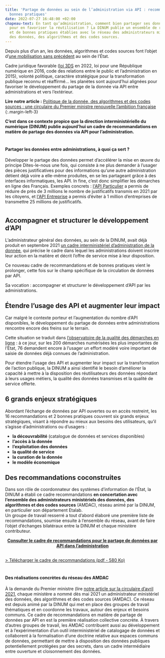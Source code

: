 ```yaml
---
title: 'Partage de données au sein de l’administration via API : recommandations et
  bonnes pratiques'
date: 2022-07-27 16:48:00 +02:00
chapeau-text: En tant qu’administration, comment bien partager ses données par API
  pour en favoriser la réutilisation ? La DINUM publie un ensemble de recommandations
  et de bonnes pratiques établies avec le réseau des administrateurs ministériels
  des données, des algorithmes et des codes sources.
---
```


Depuis plus d’un an, les données, algorithmes et codes sources font l’objet d’[une mobilisation sans précédent](https://www.numerique.gouv.fr/actualites/donnees-algorithmes-codes-sources-mobilisation-generale-sans-precedent-15-feuilles-de-route-ministerielles/) au sein de l’État.

Cadre juridique favorable ([loi 3DS](https://www.legifrance.gouv.fr/dossierlegislatif/JORFDOLE000043496065/) en 2022, loi pour une République numérique en 2016, code des relations entre le public et l’administration en 2015), volonté politique, caractère stratégique pour la transformation publique reconnu et réaffirmé… les planètes sont aujourd’hui alignées pour favoriser le développement du partage de la donnée via API entre administrations et vers l’extérieur.

**Lire notre article :** [Politique de la donnée, des algorithmes et des codes sources : une circulaire du Premier ministre renouvelle l’ambition française](https://www.numerique.gouv.fr/actualites/politique-donnee-algorithmes-et-codes-sources-une-circulaire-du-premier-ministre-renouvelle-ambition-francaise/)
{:.margin-left-3}

**C’est dans ce contexte propice que la direction interministérielle du numérique (DINUM) publie aujourd’hui un cadre de recommandations en matière de partage des données via API pour l’administration.**

<div class="encadre noir" style="margin-bottom:40px"><h4 style="margin-top: 40px;">Partager les données entre administrations, à quoi ça sert ?</h4><p>Développer le partage des données permet d’accélérer la mise en œuvre du principe Dites-le-nous une fois, qui consiste à ne plus demander à l’usager des pièces justificatives pour des informations qu’une autre administration détient déjà voire a elle-même produites, en se les partageant grâce à des interfaces informatiques, les API.
In fine, c’est donc simplifier les démarches en ligne des Français.
Exemples concrets : <a href="https://api.gouv.fr/les-api/api-particulier" alt="api.gouv.fr/les-api/api-particulier - lien externe">l'API Particulier</a> a permis de réduire de près de 3 millions le nombre de justificatifs transmis en 2021 par les citoyens, et <a href="https://api.gouv.fr/les-api/api-entreprise" alt="api.gouv.fr/les-api/api-entreprise - lien externe">l'API Entreprise</a> a permis d’éviter à 1 million d’entreprises de transmettre 25 millions de justificatifs.
</p>
<p style="text-indent: 15px;"></p></div>

## Accompagner et structurer le développement d’API

L’administrateur général des données, au sein de la DINUM, avait déjà produit en septembre 2021 [un cadre interministériel d’administration de la donnée](https://www.data.gouv.fr/fr/datasets/r/81b96712-d043-468b-aba6-8eb16ce09a2a), qui précise le cadre dans lequel les administrations doivent inscrire leur action en la matière et décrit l’offre de service mise à leur disposition.

Ce nouveau cadre de recommandations et de bonnes pratiques vient le prolonger, cette fois sur le champ spécifique de la circulation de données par API.

Sa vocation : accompagner et structurer le développement d’API par les administrations.

## Étendre l’usage des API et augmenter leur impact

Car malgré le contexte porteur et l’augmentation du nombre d’API disponibles, le développement du partage de données entre administrations rencontre encore des freins sur le terrain.

Cette situation se traduit dans [l’observatoire de la qualité des démarches en ligne](https://observatoire.numerique.gouv.fr/) : à ce jour, sur les 200 démarches numérisées les plus importantes de l’Etat, 76 demandent encore à l’usager un effort modéré voire important de saisie de données déjà connues de l’administration. 

Pour étendre l’usage des API et augmenter leur impact sur la transformation de l’action publique, la DINUM a ainsi identifié le besoin d’améliorer la capacité à mettre à la disposition des réutilisateurs des données répondant à leurs usages métiers, la qualité des données transmises et la qualité de service offerte.

## 6 grands enjeux stratégiques

Abordant l’échange de données par API ouvertes ou en accès restreint, les 16 recommandations et 2 bonnes pratiques couvrent six grands enjeux stratégiques, visant à répondre au mieux aux besoins des utilisateurs, qu’il s’agisse d’administrations ou d’usagers : 
* **la découvrabilité** (catalogue de données et services disponibles)
* **l’accès à la donnée** 
* **l’exploitation des données** 
* **la qualité de service** 
* **la curation de la donnée** 
* **le modèle économique**

## Des recommandations coconstruites

Dans son rôle de coordonnateur des systèmes d’information de l’État, la DINUM a établi ce cadre recommandations **en concertation avec l’ensemble des administrateurs ministériels des données, des algorithmes et des codes sources** (AMDAC), réseau animé par la DINUM, en particulier son département Etalab. 
<br>Un groupe de travail resserré a tout d’abord élaboré une première liste de recommandations, soumise ensuite à l’ensemble du réseau, avant de faire l’objet d’échanges bilatéraux entre la DINUM et chaque ministère contributeur.

<div align="center" style="margin-bottom: 30px"><a href="A MODIFIER" class="button"><b>Consulter le cadre de recommandations pour le partage de données par API  dans l’administration</b></a></div>

[> Télécharger le cadre de recommandations (pdf - 580 Ko)](/uploads/DINUM_Cadre%20de%20recommandations_API_VF.pdf)

<div class="encadre noir" style="margin-bottom:40px"><h4 style="margin-top: 40px;">Des réalisations concrètes du réseau des AMDAC</h4><p>À la demande du Premier ministre (lire <a href="https://www.numerique.gouv.fr/actualites/politique-donnee-algorithmes-et-codes-sources-une-circulaire-du-premier-ministre-renouvelle-ambition-francaise/" alt="numerique.gouv.fr/actualites/politique-donnee-algorithmes-et-codes-sources-une-circulaire-du-premier-ministre-renouvelle-ambition-francaise - lien interne">notre article sur la circulaire d’avril 2021</a>, chaque ministère a nommé dès mai 2021 un administrateur ministériel des données, des algorithmes et des codes sources (AMDAC). Ce réseau est depuis animé par la DINUM qui met en place des groupes de travail thématiques et en coordonne les travaux, autour des enjeux et besoins communs.  
Ce cadre de recommandations en matière de partage de données par API en est la première réalisation collective concrète.
À travers d’autres groupes de travail, les AMDAC contribuent aussi au développement et à l’expérimentation d’un outil interministériel de catalogage de données et collaborent à la formalisation d’une doctrine relative aux espaces communs de données, permettant de mettre à disposition des données publiques potentiellement protégées par des secrets, dans un cadre intermédiaire entre ouverture et cloisonnement des données.
</p>
<p style="text-indent: 15px;"></p></div>